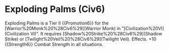 # Exploding Palms (Civ6)

Exploding Palms is a Tier II {{Promotion6}} for the [Warrior%20Monk%20%28Civ6%29](Warrior Monk) in "[Civilization%20VI](Civilization VI)". It requires [Shadow%20Strike%20%28Civ6%29](Shadow Strike) or [Twilight%20Veil%20%28Civ6%29](Twilight Veil).
Effects.
+10 {{Strength6}} Combat Strength in all situations.